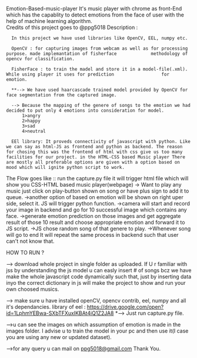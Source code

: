 Emotion-Based-music-player
It's music player with chrome as front-End which has the capablity to detect emotions from the face of user with the help of machine learning algorithm.  
Credits of this project goes to @ppg5018
Description :

      In this project we have used libraries like OpenCV, EEL, numpy etc.

      OpenCV : for capturing images from webcam as well as for processing purpose. made implemantation of fisherface 			 methodology of opencv for classification.

      FisherFace : to train the madel and store it in a model-file(.xml). While using player it uses for prediction 				 for emotion.
      
      **--> We have used haarcascade trained model provided by OpenCV for face segmentation from the captured image.

      --> Because the mapping of the genere of songs to the emotion we had decided to put only 4 emotions into consideration for model.
      	  1>angry
      	  2>happy
      	  3>sad
      	  4>neutral

      EEl library: It proveds connectivity of javascript with python. Like we can say as html-JS as frontend and python as backend. The reason for chosing this was the frontend of html with css give us too many facilities for our project. in the HTML-CSS based Music player There are mostly all preferable options are given with a option based on mood which will ignite python script to work.

The Flow goes like :: run the capture.py file it will trigger html file which will show you CSS-HTML based music player(webpage) -> Want to play any music just click on play-button shown on song or have plus sign to add it to queue.
->another option of based on emotion will be shown on right uper side, select it. JS will trigger python function.
->camera will start and record your image in backend and go for 10 successful image which contains any face.
->generate emotion prediction on those images and get aggregate result of those 10 result and choose appropriate emotion and forward it to JS script.
->JS chose random song of that genere to play.
->Whenever song will go to end It will repeat the same process in backend such that user can't not know that.

HOW TO RUN ?

--> download whole project in single folder as uploaded. If U r familiar with jss by understanding the js model u can easly insert # 	 of songs bcz we have make the whole javascript code dynamically such that, just by inserting data inyo the correct dictionary in js will make the project to show and run your own choosed musics.

--> make sure u have installed openCV, opencv contrib, eel, numpy and all it's dependancies.
library of eel : https://drive.google.com/open?id=1LphmYEBwa-SXbTFXuxIKBAt4iQ1Z2JA8
*--> Just run capture.py file.

-->u can see the images on which assumption of emotion is made in the images folder.
   I advise u to train the model in your pc and then use it(I case you are using any new or updated dataset).
   
-->for any query u can mail on ppg5018@gmail.com
Thank You.
